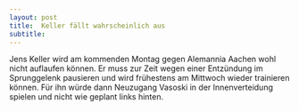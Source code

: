 ```yaml
---
layout: post
title:  Keller fällt wahrscheinlich aus
subtitle:  
---
```


Jens Keller wird am kommenden Montag gegen Alemannia Aachen wohl nicht auflaufen können. Er muss zur Zeit wegen einer Entzündung im Sprunggelenk pausieren und wird frühestens am Mittwoch wieder trainieren können. Für ihn würde dann Neuzugang Vasoski in der Innenverteidung spielen und nicht wie geplant links hinten.


